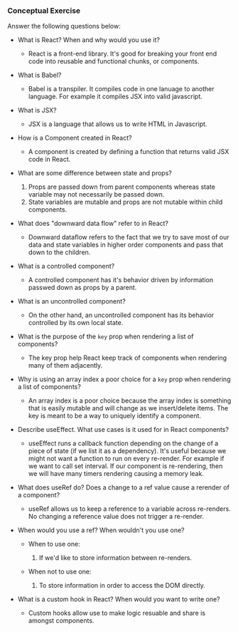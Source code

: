 ### Conceptual Exercise

Answer the following questions below:

- What is React? When and why would you use it?

  - React is a front-end library. It's good for breaking your front end code into reusable and functional chunks, or components.

- What is Babel?

  - Babel is a transpiler. It compiles code in one lanuage to another language. For example it compiles JSX into valid javascript.

- What is JSX?

  - JSX is a language that allows us to write HTML in Javascript.

- How is a Component created in React?

  - A component is created by defining a function that returns valid JSX code in React.

- What are some difference between state and props?

  1. Props are passed down from parent components whereas state variable may not necessarily be passed down.
  2. State variables are mutable and props are not mutable within child components.

- What does "downward data flow" refer to in React?

  - Downward dataflow refers to the fact that we try to save most of our data and state variables in higher order components and pass that down to the children.

- What is a controlled component?

  - A controlled component has it's behavior driven by information passwed down as props by a parent.

- What is an uncontrolled component?

  - On the other hand, an uncontrolled component has its behavior controlled by its own local state.

- What is the purpose of the `key` prop when rendering a list of components?

  - The key prop help React keep track of components when rendering many of them adjacently.

- Why is using an array index a poor choice for a `key` prop when rendering a list of components?

  - An array index is a poor choice because the array index is something that is easily mutable and will change as we insert/delete items. The key is meant to be a way to uniquely identify a component.

- Describe useEffect. What use cases is it used for in React components?

  - useEffect runs a callback function depending on the change of a piece of state (if we list it as a dependency). It's useful because we might not want a function to run on every re-render. For example if we want to call set interval. If our component is re-rendering, then we will have many timers rendering causing a memory leak.

- What does useRef do? Does a change to a ref value cause a rerender of a component?

  - useRef allows us to keep a reference to a variable across re-renders. No changing a reference value does not trigger a re-render.

- When would you use a ref? When wouldn't you use one?

  - When to use one:

    1. If we'd like to store information between re-renders.

  - When not to use one:

    1. To store information in order to access the DOM directly.

- What is a custom hook in React? When would you want to write one?

  - Custom hooks allow use to make logic resuable and share is amongst components.
